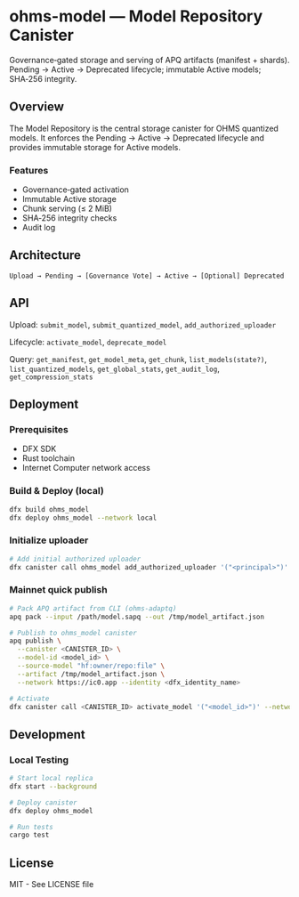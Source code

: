 # ohms-model — Model Repository Canister

Governance‑gated storage and serving of APQ artifacts (manifest + shards). Pending → Active → Deprecated lifecycle; immutable Active models; SHA‑256 integrity.

## Overview

The Model Repository is the central storage canister for OHMS quantized models. It enforces the Pending → Active → Deprecated lifecycle and provides immutable storage for Active models.

### Features

- Governance‑gated activation
- Immutable Active storage
- Chunk serving (≤ 2 MiB)
- SHA‑256 integrity checks
- Audit log

## Architecture

```
Upload → Pending → [Governance Vote] → Active → [Optional] Deprecated
```

## API

Upload: `submit_model`, `submit_quantized_model`, `add_authorized_uploader`

Lifecycle: `activate_model`, `deprecate_model`

Query: `get_manifest`, `get_model_meta`, `get_chunk`, `list_models(state?)`, `list_quantized_models`, `get_global_stats`, `get_audit_log`, `get_compression_stats`

## Deployment

### Prerequisites
- DFX SDK
- Rust toolchain
- Internet Computer network access

### Build & Deploy (local)
```bash
dfx build ohms_model
dfx deploy ohms_model --network local
```

### Initialize uploader
```bash
# Add initial authorized uploader
dfx canister call ohms_model add_authorized_uploader '("<principal>")'
```

### Mainnet quick publish
```bash
# Pack APQ artifact from CLI (ohms-adaptq)
apq pack --input /path/model.sapq --out /tmp/model_artifact.json

# Publish to ohms_model canister
apq publish \
  --canister <CANISTER_ID> \
  --model-id <model_id> \
  --source-model "hf:owner/repo:file" \
  --artifact /tmp/model_artifact.json \
  --network https://ic0.app --identity <dfx_identity_name>

# Activate
dfx canister call <CANISTER_ID> activate_model '("<model_id>")' --network ic
```

## Development

### Local Testing
```bash
# Start local replica
dfx start --background

# Deploy canister
dfx deploy ohms_model

# Run tests
cargo test
```

## License

MIT - See LICENSE file
